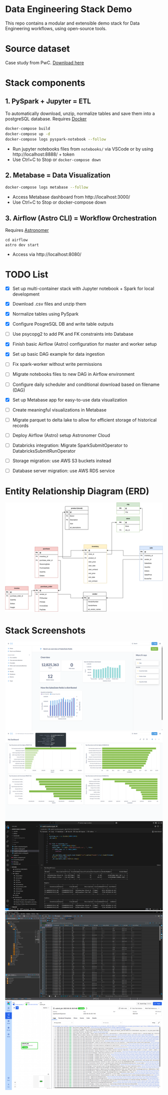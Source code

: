 # Data Engineering Stack Demo
This repo contains a modular and extensible demo stack for Data Engineering workflows, using open-source tools. 

# Source dataset
Case study from PwC. [Download here](https://www.pwc.com/us/en/careers/university-relations/data-and-analytics-case-studies-files.html)

# Stack components

## 1. PySpark + Jupyter = ETL
To automatically download, unzip, normalize tables and save them into a postgreSQL database.
Requires [Docker](https://www.docker.com/get-started/)
```bash
docker-compose build
docker-compose up -d
docker-compose logs pyspark-notebook --follow
```
- Run jupyter notebooks files from `notebooks/` via VSCode or by using http://localhost:8888/ + token
- Use Ctrl+C to Stop or `docker-compose down`
## 2. Metabase = Data Visualization
```bash
docker-compose logs metabase --follow
```
- Access Metabase dashboard from http://localhost:3000/
- Use Ctrl+C to Stop or docker-compose down

## 3. Airflow (Astro CLI) = Workflow Orchestration
Requires [Astronomer](https://www.astronomer.io/docs/astro/cli/install-cli/?tab=windowswithwinget#install-the-astro-cli)
```
cd airflow
astro dev start
```
- Access via http://localhost:8080/
# TODO List
- [x] Set up multi-container stack with Jupyter notebook + Spark for local development
- [x] Download .csv files and unzip them 
- [x] Normalize tables using PySpark
- [x] Configure PosgreSQL DB and write table outputs
- [ ] Use psycopg2 to add PK and FK constraints into Database
- [x] Finish basic Airflow (Astro) configuration for master and worker setup
- [x] Set up basic DAG example for data ingestion
- [ ] Fix spark-worker without write permissions
- [ ] Migrate notebooks files to new DAG in Airflow environment
- [ ] Configure daily scheduler and conditional download based on filename (DAG)
- [x] Set up Metabase app for easy-to-use data visualization
- [ ] Create meaningful visualizations in Metabase 
- [ ] Migrate parquet to delta lake to allow for efficient storage of historical records
- [ ] Deploy Airflow (Astro) setup Astronomer Cloud
- [ ] Databricks integration: Migrate SparkSubmitOperator to DatabricksSubmitRunOperator
- [ ] Storage migration: use AWS S3 buckets instead
- [ ] Database server migration: use AWS RDS service


#  Entity Relationship Diagram (ERD)
[![ERD diagram](docs/ERD.png)](https://viewer.diagrams.net/?tags=%7B%7D&lightbox=1&highlight=0000ff&edit=_blank&layers=1&nav=1&title=DER%20inventory_analysis&dark=auto#Uhttps%3A%2F%2Fdrive.google.com%2Fuc%3Fid%3D1_B1yiPsM6hpgth14rVbpCK10uO4eSjG3%26export%3Ddownload)
# Stack Screenshots
![Metabase auto-generated graphs](<docs/Screenshot (6).png>)
![Metabase dashboard](<docs/Screenshot (10).png>)
![Jupyter notebook with PySpark](<docs/Screenshot (12).png>)
![PostgreSQL DB in DBeaver](<docs/Screenshot (15).png>)
![Airflow DAG execution](<docs/Screenshot (16).png>)
